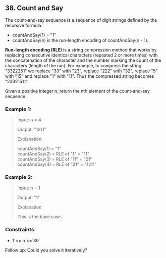 ## 38. Count and Say
The count-and-say sequence is a sequence of digit strings defined by the recursive formula:

- countAndSay(1) = "1"
- countAndSay(n) is the run-length encoding of countAndSay(n - 1).
 
**Run-length encoding (RLE)** is a string compression method that works by replacing consecutive identical characters (repeated 2 or more times) with the concatenation of the character and the number marking the count of the characters (length of the run). For example, to compress the string "3322251" we replace "33" with "23", replace "222" with "32", replace "5" with "15" and replace "1" with "11". Thus the compressed string becomes "23321511".

Given a positive integer n, return the nth element of the count-and-say sequence.

### Example 1:

> Input: n = 4
> 
> Output: "1211"
> 
> Explanation:
> 
> countAndSay(1) = "1"<br/>
> countAndSay(2) = RLE of "1" = "11"<br/>
> countAndSay(3) = RLE of "11" = "21"<br/>
> countAndSay(4) = RLE of "21" = "1211"<br/>

### Example 2:

> Input: n = 1
> 
> Output: "1"
> 
> Explanation:
> 
> This is the base case.


### Constraints:

- 1 <= n <= 30

Follow up: Could you solve it iteratively?